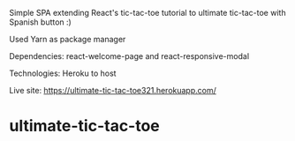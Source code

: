 Simple SPA extending React's tic-tac-toe tutorial to ultimate tic-tac-toe with Spanish button :)

Used Yarn as package manager

Dependencies: react-welcome-page and react-responsive-modal

Technologies: Heroku to host

Live site: https://ultimate-tic-tac-toe321.herokuapp.com/

# ultimate-tic-tac-toe
